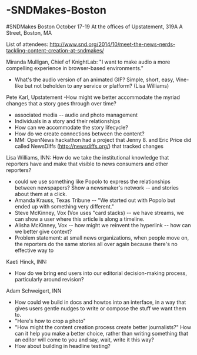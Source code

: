 -SNDMakes-Boston
================

#SNDMakes Boston 
October 17-19
At the offices of Upstatement, 319A A Street, Boston, MA

List of attendees: http://www.snd.org/2014/10/meet-the-news-nerds-tackling-content-creation-at-sndmakes/


Miranda Mulligan, Chief of KnightLab:  "I want to make audio a more compelling experience in browser-based environments."
* What's the audio version of an animated GIF?  Simple, short, easy, Vine-like but not beholden to any service or platform? (Lisa Williams)


Pete Karl, Upstatement -How might we better accommodate the myriad changes that a story goes through over time?  
* associated media -- audio and photo management 
* Individuals in a story and their relationships
* How can we accommodate the story lifecycle?
* How do we create connections between the content? 
* MM: OpenNews hackathon had a project that Jenny 8. and Eric Price did called NewsDiffs (http://newsdiffs.org/) that tracked changes

Lisa Williams, INN:  How do we take the institutional knowledge that reporters have and make that visible to news consumers and other reporters?
* could we use something like Popolo to express the relationships between newspapers?  Show a newsmaker's network -- and stories about them at a click. 
* Amanda Krauss, Texas Tribune -- "We started out with Popolo but ended up with something very different." 
* Steve McKinney, Vox (Vox uses "card stacks) -- we have streams, we can show a user where this article is along a timeline.  
* Alisha McKinney, Vox -- how might we reinvent the hyperlink -- how can we better give context?  
* Problem statement: at small news organizations, when people move on, the reporters do the same stories all over again because there's no effective way to 

Kaeti Hinck, INN: 
*  How do we bring end users into our editorial decision-making process, particularly around revision?

Adam Schweigert, INN

* How could we build in docs and howtos into an interface, in a way that gives users gentle nudges to write or compose the stuff we want them to.  
*  "Here's how to crop a photo"  
*  "How might the content creation process create better journalists?"  How can it help you make a better choice, rather than writing something that an editor will come to you and say, wait, write it this way?
*  How about building in headline testing?  

